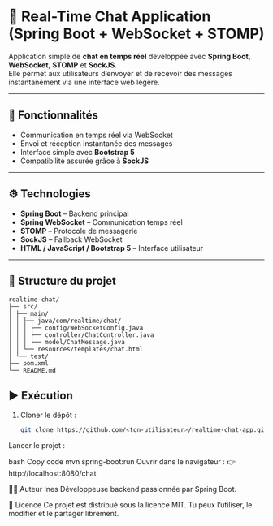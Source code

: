 # 💬 Real-Time Chat Application (Spring Boot + WebSocket + STOMP)

Application simple de **chat en temps réel** développée avec **Spring Boot**, **WebSocket**, **STOMP** et **SockJS**.  
Elle permet aux utilisateurs d’envoyer et de recevoir des messages instantanément via une interface web légère.

---

## 🚀 Fonctionnalités
- Communication en temps réel via WebSocket  
- Envoi et réception instantanée des messages  
- Interface simple avec **Bootstrap 5**  
- Compatibilité assurée grâce à **SockJS**

---

## ⚙️ Technologies
- **Spring Boot** – Backend principal  
- **Spring WebSocket** – Communication temps réel  
- **STOMP** – Protocole de messagerie  
- **SockJS** – Fallback WebSocket  
- **HTML / JavaScript / Bootstrap 5** – Interface utilisateur

---

## 📂 Structure du projet


```text
realtime-chat/
├── src/
│ ├── main/
│ │ ├── java/com/realtime/chat/
│ │ │ ├── config/WebSocketConfig.java
│ │ │ ├── controller/ChatController.java
│ │ │ └── model/ChatMessage.java
│ │ └── resources/templates/chat.html
│ └── test/
├── pom.xml
└── README.md

````

## ▶️ Exécution

1. Cloner le dépôt :
   ```bash
   git clone https://github.com/<ton-utilisateur>/realtime-chat-app.git
Lancer le projet :

bash
Copy code
mvn spring-boot:run
Ouvrir dans le navigateur :
👉 http://localhost:8080/chat

👩‍💻 Auteur
Ines
Développeuse backend passionnée par Spring Boot.

🪪 Licence
Ce projet est distribué sous la licence MIT.
Tu peux l’utiliser, le modifier et le partager librement.
